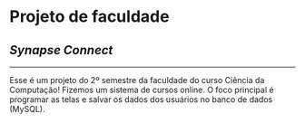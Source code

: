 # Projeto de faculdade
## __*Synapse Connect*__
---
Esse é um projeto do 2º semestre da faculdade do curso Ciência da Computação!
Fizemos um sistema de cursos online. O foco principal é programar as telas e salvar os dados dos usuários no banco de dados (MySQL). 

